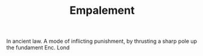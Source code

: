 ---
title: Empalement
letter: E
permalink: "/definitions/bld-empalement.html"
body: In ancient law. A mode of inflicting punishment, by thrusting a sharp pole up
  the fundament Enc. Lond
published_at: '2018-07-07'
source: Black's Law Dictionary 2nd Ed (1910)
layout: post
---